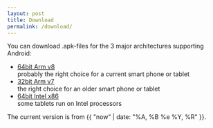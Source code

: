 ```yaml
---
layout: post
title: Download
permalink: /download/
---
```


You can download .apk-files for the 3 major architectures supporting Android:

* [64bit Arm v8](./app-arm64-v8a-release.apk)  
  probably the right choice for a current smart phone or tablet
* [32bit Arm v7](./app-armeabi-v7a-release.apk)  
  the right choice for an older smart phone or tablet
* [64bit Intel x86](./app-x86_64-release.apk)  
  some tablets run on Intel processors

The current version is from {{ "now" | date: "%A, %B %e %Y, %R" }}.
